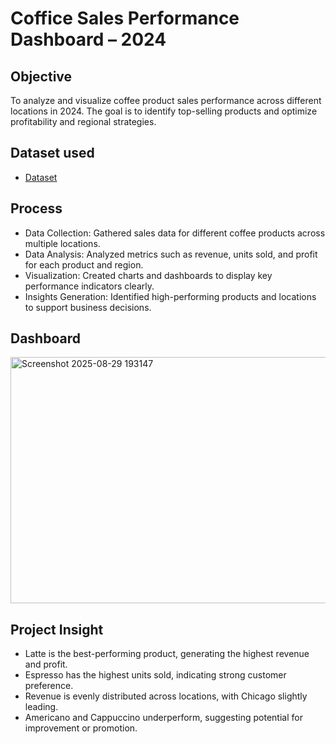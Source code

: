 # Coffice Sales Performance Dashboard – 2024

## Objective
To analyze and visualize coffee product sales performance across different locations in 2024.
The goal is to identify top-selling products and optimize profitability and regional strategies.

## Dataset used
- <a href="https://github.com/sakthi-0824/Excel-Dashboard/blob/main/Coffee_Sales_Data.xlsx">Dataset</a>

## Process
- Data Collection: Gathered sales data for different coffee products across multiple locations.
- Data Analysis: Analyzed metrics such as revenue, units sold, and profit for each product and region.
- Visualization: Created charts and dashboards to display key performance indicators clearly.
- Insights Generation: Identified high-performing products and locations to support business decisions.

## Dashboard
<img width="638" height="394" alt="Screenshot 2025-08-29 193147" src="https://github.com/user-attachments/assets/ff851380-b8c8-4ab1-887c-65be752ad01b" />

## Project Insight
- Latte is the best-performing product, generating the highest revenue and profit.
- Espresso has the highest units sold, indicating strong customer preference.
- Revenue is evenly distributed across locations, with Chicago slightly leading.
- Americano and Cappuccino underperform, suggesting potential for improvement or promotion.
